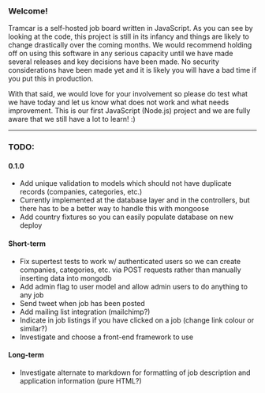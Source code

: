 ### Welcome!

Tramcar is a self-hosted job board written in JavaScript.  As you can see by looking at the code, this project is still in its infancy and things are likely to change drastically over the coming months.  We would recommend holding off on using this software in any serious capacity until we have made several releases and key decisions have been made.  No security considerations have been made yet and it is likely you will have a bad time if you put this in production.

With that said, we would love for your involvement so please do test what we have today and let us know what does not work and what needs improvement.  This is our first JavaScript (Node.js) project and we are fully aware that we still have a lot to learn!  :)

----

### TODO:

#### 0.1.0

- Add unique validation to models which should not have duplicate records
  (companies, categories, etc.)
 - Currently implemented at the database layer and in the controllers, but there
   has to be a better way to handle this with mongoose
- Add country fixtures so you can easily populate database on new deploy

#### Short-term

- Fix supertest tests to work w/ authenticated users so we can create
  companies, categories, etc. via POST requests rather than manually inserting
  data into mongodb
- Add admin flag to user model and allow admin users to do anything to any job
- Send tweet when job has been posted
- Add mailing list integration (mailchimp?)
- Indicate in job listings if you have clicked on a job (change link colour or
  similar?)
- Investigate and choose a front-end framework to use

#### Long-term

- Investigate alternate to markdown for formatting of job description and
  application information (pure HTML?)
